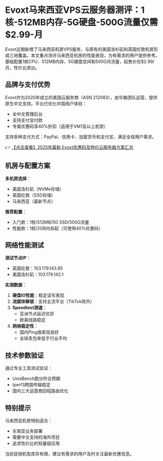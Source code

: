 # Evoxt马来西亚VPS云服务器测评：1核-512MB内存-5G硬盘-500G流量仅需$2.99-月

Evoxt近期新增了马来西亚机房VPS服务，与原有的美国洛杉矶和英国伦敦机房形成三地覆盖。本文重点测评马来西亚机房的性能表现，为有需求的用户提供参考。基础配置1核CPU、512MB内存、5G硬盘空间和500G月流量，起售价仅$2.99/月，性价比突出。

## 品牌与支付优势

Evoxt作为2020年成立的美国云服务商（ASN 212083），由华裔团队运营，提供原生中文支持。平台已优化中国用户体验：
- 全中文管理后台
- 支持支付宝付款
- 专属优惠码享40%折扣（适用于VM1及以上机型）

支持多种支付方式：PayPal、信用卡、加密货币和支付宝，满足全球用户需求。

👉 [【点击查看】2025年最新 Evoxt优惠码及特价云服务器方案汇总](https://bit.ly/evoxt)

## 机房与配置方案

**多机房选择**：
- 美国洛杉矶（NVMe存储）
- 英国伦敦（SSD存储）
- 马来西亚（最新节点）

**推荐配置**：
- 入门款：1核/512MB/5G SSD/500G流量
- 性能款：1核/2GB内存起（可使用40%优惠码）

## 网络性能测试

**测试节点IP**：
- 英国伦敦：103.179.143.85
- 美国洛杉矶：103.179.142.1

**实测数据**：
1. **硬盘IO性能**：稳定读写表现
2. **流媒体解锁**：支持主流平台（TikTok除外）
3. **Speedtest测速**：
   - 亚洲节点延迟优异
   - 欧美线路稳定
4. **网络稳定性**：
   - 国内Ping值表现良好
   - 全球丢包率低于行业平均

## 技术参数验证

通过专业工具测试验证：
- UnixBench跑分符合预期
- Iperf3跨国传输稳定
- 国内三大运营商回程路由优化

## 特别提示

马来西亚机房特别适合：
- 东南亚业务部署
- 需要中文支持的海外项目
- 追求性价比的轻量级应用

当前促销机型库存有限，建议有需求的用户及时关注最新优惠信息。